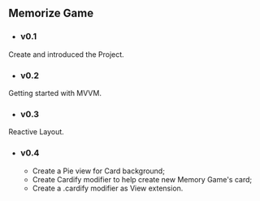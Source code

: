 ## Memorize Game

- ### v0.1 

Create and introduced the Project.

- ### v0.2 

Getting started with MVVM.

- ### v0.3 

Reactive Layout.

- ### v0.4

    - Create a Pie view for Card background;
    - Create Cardify modifier to help create new Memory Game's card;
    - Create a .cardify modifier as View extension.

